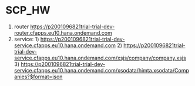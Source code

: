 # SCP_HW
1. router   https://p2001096821trial-trial-dev-router.cfapps.eu10.hana.ondemand.com
2. service: 1) https://p2001096821trial-trial-dev-service.cfapps.eu10.hana.ondemand.com
            2) https://p2001096821trial-trial-dev-service.cfapps.eu10.hana.ondemand.com/xsjs/company/company.xsjs
            3) https://p2001096821trial-trial-dev-service.cfapps.eu10.hana.ondemand.com/xsodata/himta.xsodata/Companies?$format=json
                                                    
